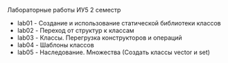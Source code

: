 Лабораторные работы ИУ5 2 семестр

- lab01 - Создание и использование статической библиотеки классов
- lab02 - Переход от структур к классам
- lab03 - Классы. Перегрузка конструкторов и операций
- lab04 - Шаблоны классов
- lab05 - Наследование. Множества (Создать классы vector и set)
